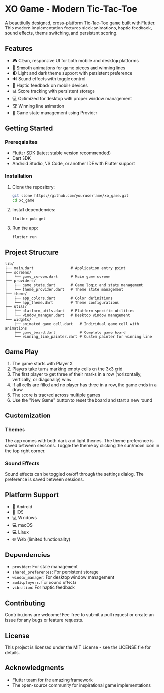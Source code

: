 # XO Game - Modern Tic-Tac-Toe

A beautifully designed, cross-platform Tic-Tac-Toe game built with Flutter. This modern implementation features sleek animations, haptic feedback, sound effects, theme switching, and persistent scoring.


## Features

- 🎮 Clean, responsive UI for both mobile and desktop platforms
- 🎯 Smooth animations for game pieces and winning lines
- 🌓 Light and dark theme support with persistent preference
- 🔊 Sound effects with toggle control
- 📱 Haptic feedback on mobile devices
- 📊 Score tracking with persistent storage
- 💻 Optimized for desktop with proper window management
- 🏆 Winning line animation
- 🔄 Game state management using Provider

## Getting Started

### Prerequisites

- Flutter SDK (latest stable version recommended)
- Dart SDK
- Android Studio, VS Code, or another IDE with Flutter support

### Installation

1. Clone the repository:
   ```bash
   git clone https://github.com/yourusername/xo_game.git
   cd xo_game
   ```

2. Install dependencies:
   ```bash
   flutter pub get
   ```

3. Run the app:
   ```bash
   flutter run
   ```

## Project Structure

```
lib/
├── main.dart                 # Application entry point
├── screens/
│   └── game_screen.dart      # Main game screen
├── providers/
│   ├── game_state.dart       # Game logic and state management
│   └── theme_provider.dart   # Theme state management
├── theme/
│   ├── app_colors.dart       # Color definitions
│   └── app_theme.dart        # Theme configurations
├── utils/
│   ├── platform_utils.dart   # Platform-specific utilities
│   └── window_manager.dart   # Desktop window management
└── widgets/
    ├── animated_game_cell.dart   # Individual game cell with animations
    ├── game_board.dart           # Complete game board
    └── winning_line_painter.dart # Custom painter for winning line
```

## Game Play

1. The game starts with Player X
2. Players take turns marking empty cells on the 3x3 grid
3. The first player to get three of their marks in a row (horizontally, vertically, or diagonally) wins
4. If all cells are filled and no player has three in a row, the game ends in a draw
5. The score is tracked across multiple games
6. Use the "New Game" button to reset the board and start a new round

## Customization

### Themes

The app comes with both dark and light themes. The theme preference is saved between sessions. Toggle the theme by clicking the sun/moon icon in the top right corner.

### Sound Effects

Sound effects can be toggled on/off through the settings dialog. The preference is saved between sessions.

## Platform Support

- 📱 Android
- 📱 iOS
- 💻 Windows
- 💻 macOS
- 💻 Linux
- 🌐 Web (limited functionality)

## Dependencies

- `provider`: For state management
- `shared_preferences`: For persistent storage
- `window_manager`: For desktop window management
- `audioplayers`: For sound effects
- `vibration`: For haptic feedback

## Contributing

Contributions are welcome! Feel free to submit a pull request or create an issue for any bugs or feature requests.

## License

This project is licensed under the MIT License - see the LICENSE file for details.

## Acknowledgments

- Flutter team for the amazing framework
- The open-source community for inspirational game implementations